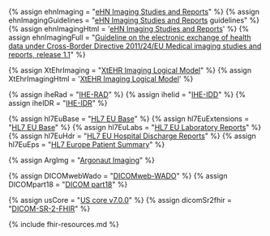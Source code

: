 {% assign ehnImaging        = "[eHN Imaging Studies and Reports](https://health.ec.europa.eu/publications/ehn-guidelines-medical-imaging-studies-and-reports_en)" %}
{% assign ehnImagingGuidelines = "[eHN Imaging Studies and Reports](https://health.ec.europa.eu/publications/ehn-guidelines-medical-imaging-studies-and-reports_en) guidelines" %}
{% assign ehnImagingHtml    = '<a href="https://health.ec.europa.eu/publications/ehn-guidelines-medical-imaging-studies-and-reports_en">eHN Imaging Studies and Reports</a>' %}
{% assign ehnImagingFull    = "[Guideline on the electronic exchange of health data under Cross-Border Directive 2011/24/EU Medical imaging studies and reports, release 1.1](https://health.ec.europa.eu/publications/ehn-guidelines-medical-imaging-studies-and-reports_en)" %}

{% assign XtEhrImaging      = "[XtEHR Imaging Logical Model](https://build.fhir.org/ig/Xt-EHR/xt-ehr-common/useCaseMedicalImages.html)" %}
{% assign XtEhrImagingHtml  = '<a href="https://build.fhir.org/ig/Xt-EHR/xt-ehr-common/useCaseMedicalImages.html)">XtEHR Imaging Logical Model</a>' %}

{% assign iheRad            = "[IHE-RAD](https://profiles.ihe.net/RAD/)" %}
{% assign iheIid            = "[IHE-IDD](https://www.ihe.net/uploadedFiles/Documents/Radiology/IHE_RAD_Suppl_IID.pdf)" %}
{% assign iheIDR            = "[IHE-IDR](https://build.fhir.org/ig/IHE/RAD.IDR/)" %}

{% assign hl7EuBase         = "[HL7 EU Base](https://build.fhir.org/ig/hl7-eu/base-r5/)" %}
{% assign hl7EuExtensions   = "[HL7 EU Base](https://build.fhir.org/ig/hl7-eu/extensions-r5/)" %}
{% assign hl7EuLabs         = "[HL7 EU Laboratory Reports](https://build.fhir.org/ig/hl7-eu/laboratory/branches/master/index.html)" %}
{% assign hl7EuHdr          = "[HL7 EU Hospital Discharge Reports](https://build.fhir.org/ig/hl7-eu/hdr/index.html)" %}
{% assign hl7EuEps          = "[HL7 Europe Patient Summary](https://build.fhir.org/ig/hl7-eu/eps/)" %}

{% assign ArgImg            = "[Argonaut Imaging](https://github.com/sync-for-science/imaging)" %}

{% assign DICOMwebWado      = "[DICOMweb-WADO](https://www.dicomstandard.org/using/dicomweb/retrieve-wado-rs-and-wado-uri/)" %}
{% assign DICOMpart18       = "[DICOM part18](https://dicom.nema.org/medical/dicom/current/output/html/part18.html)" %}
 
{% assign usCore            = "[US core v7.0.0](https://hl7.org/fhir/us/core/STU7/)" %}
{% assign dicomSr2fhir      = "[DICOM-SR-2-FHIR](https://build.fhir.org/ig/HL7/dicom-sr/)" %}

{% include fhir-resources.md %}
